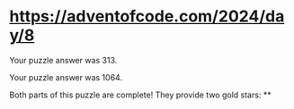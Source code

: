 # https://adventofcode.com/2024/day/8

Your puzzle answer was 313.

Your puzzle answer was 1064.

Both parts of this puzzle are complete! They provide two gold stars: **

